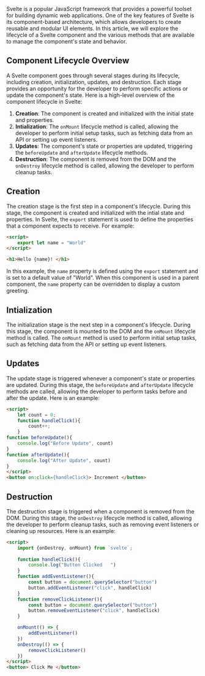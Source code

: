 

Svelte is a popular JavaScript framework that provides a powerful toolset for building dynamic web applications. One of the key features of Svelte is its component-based architecture, which allows developers to create reusable and modular UI elements. In this article, we will explore the lifecycle of a Svelte component and the various methods that are available to manage the component's state and behavior.

## Component Lifecycle Overview

A Svelte component goes through several stages during its lifecycle, including creation, initialization, updates, and destruction. Each stage provides an opportunity for the developer to perform specific actions or update the component's state. Here is a high-level overview of the component lifecycle in Svelte:

1. **Creation**: The component is created and initialized with the initial state and properties.
2. **Intialization**: The `onMount` lifecycle method is called, allowing the developer to perform initial setup tasks, such as fetching data from an API or setting up event listeners.
3. **Updates**: The component's state or properties are updated, triggering the `beforeUpdate` and `afterUpdate` lifecycle methods.
4. **Destruction**: The component is removed from the DOM and the `onDestroy` lifecycle method is called, allowing the developer to perform cleanup tasks.

## Creation

The creation stage is the first step in a component's lifecycle. During this stage, the component is created and initialized with the intial state and properties. In Svelte, the `export` statement is used to define the properties that a component expects to receive. For example:

```html
<script>
	export let name = "World"
</script>

<h1>Hello {name}! </h1>
```

In this example, the `name` property is defined using the `export` statement and is set to a default value of "World". When this component is used in a parent component, the `name` property can be overridden to display a custom greeting.

## Intialization

The initialization stage is the next step in a component's lifecycle. During this stage, the component is mounted to the DOM and the `onMount` lifecycle method is called.  The `onMount` method is used to perform initial setup tasks, such as fetching data from the API or setting up event listeners. 

## Updates

The update stage is triggered whenever a component's state or properties are updated. During this stage, the `beforeUpdate` and `afterUpdate` lifecycle methods are called, allowing the developer to perform tasks before and after the update. Here is an example:

```html
<script>
	let count = 0;
	function handleClick(){
		count++;
	}
function beforeUpdate(){
	console.log("Before Update", count)
}
function afterUpdate(){
	console.log("After Update", count)
}
</script>
<button on:click={handleClick}> Increment </button>
```

## Destruction

The destruction stage is triggered when a component is removed from the DOM. During this stage, the `onDestroy` lifecycle method is called, allowing the developer to perform cleanup tasks, such as removing event listeners or cleaning up resources. Here is an example:

```html
<script>
	import {onDestroy, onMount} from `svelte`;
	
	function handleClick(){
		console.log("Button Clicked   ")
	}
	function addEventListener(){
		const button = document.querySelector("button")
		button.addEventListener("click", handleClick)
	}
	function removeClickListener(){
		const button = document.querySelector("button")  
		button.removeEventListener("click", handleClick)
	}

	onMount(() => {
		addEventListener()
	})
	onDestroy(() => {
		removeClickListener()
	})   
</script>
<button> Click Me </button>
```

